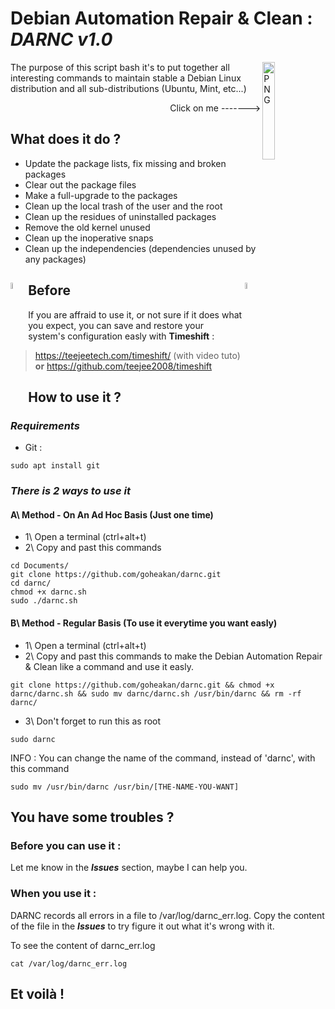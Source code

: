# Debian Automation Repair & Clean : ***DARNC v1.0***
<p align="top">
  <img align="right" width="20%" alt="PNG" src="https://upload.wikimedia.org/wikipedia/commons/9/94/Debian_record_2013.PNG"/>
</p>
  The purpose of this script bash it's to put together all interesting commands to maintain stable a Debian Linux distribution and all sub-distributions (Ubuntu, Mint, etc...) <p align="right"> Click on me -------></p>

## What does it do ?

- Update the package lists, fix missing and broken packages
- Clear out the package files
- Make a full-upgrade to the packages
- Clean up the local trash of the user and the root
- Clean up the residues of uninstalled packages
- Remove the old kernel unused
- Clean up the inoperative snaps
- Clean up the independencies (dependencies unused by any packages)

## <img align="left" width="5%" alt="PNG" src="https://media.giphy.com/media/QAPQujznKdHeiX5V3w/giphy.gif"/> Before <img align="right" width="5%" alt="PNG" src="https://media.giphy.com/media/QAPQujznKdHeiX5V3w/giphy.gif"/>
  If you are affraid to use it, or not sure if it does what you expect, you can save and restore your system's configuration easly with **Timeshift** :
  > https://teejeetech.com/timeshift/ (with video tuto)
  > **or**
  > https://github.com/teejee2008/timeshift

## How to use it ?
### ***Requirements***
- Git :
```
sudo apt install git
```
### ***There is 2 ways to use it***

#### A\ Method - On An Ad Hoc Basis (Just one time)
  - 1\ Open a terminal (ctrl+alt+t)
  - 2\ Copy and past this commands
```
cd Documents/
git clone https://github.com/goheakan/darnc.git
cd darnc/
chmod +x darnc.sh
sudo ./darnc.sh
```
#### B\ Method - Regular Basis (To use it everytime you want easly)
  - 1\ Open a terminal (ctrl+alt+t)
  - 2\ Copy and past this commands to make the Debian Automation Repair & Clean like a command and use it easly.
```
git clone https://github.com/goheakan/darnc.git && chmod +x darnc/darnc.sh && sudo mv darnc/darnc.sh /usr/bin/darnc && rm -rf darnc/
```
 - 3\ Don't forget to run this as root
```
sudo darnc
```
INFO : You can change the name of the command, instead of 'darnc', with this command
```
sudo mv /usr/bin/darnc /usr/bin/[THE-NAME-YOU-WANT]
```

## You have some troubles ?

### Before you can use it :
  Let me know in the ***Issues*** section, maybe I can help you.

### When you use it :
  DARNC records all errors in a file to /var/log/darnc_err.log. Copy the content of the file in the ***Issues*** to try figure it out what it's wrong with it.

  To see the content of darnc_err.log
```
cat /var/log/darnc_err.log
```

## Et voilà !
